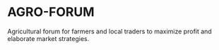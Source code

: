 # AGRO-FORUM
Agricultural forum for farmers and local traders to maximize profit and elaborate market strategies.
